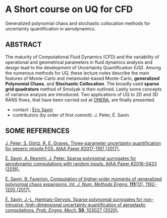 # A Short course on UQ for CFD

Generalized polynomial chaos and stochastic collocation methods for uncertainty quantification in aerodynamics.

## ABSTRACT

The maturity of Computational Fluid Dynamics (CFD) and the variability of operational and geometrical parameters in fluid dynamics analysis and design lead to the development of Uncertainty Quantification (UQ). Among the numerous methods for UQ, these lecture notes describe the main features of Monte-Carlo and metamodel-based Monte-Carlo, __generalized Polynomial Chaos__, and __Stochastic Collocation__. The broadly used __sparse grid quadrature__ method of Smolyak is then outlined. Lastly some concepts of variance analysis are introduced. Two applications of UQ to 2D and 3D RANS flows, that have been carried out at [ONERA](http://www.onera.fr), are finally presented.

* contact : [Éric Savin](mailto:eric.savin@onera.fr)
* contributors (by order of first commit): J. Peter, É. Savin

## SOME REFERENCES

[J. Peter, S. Görtz, R. E. Graves. Three-parameter uncertainty quantification for generic missile FG5. AIAA Paper \#2017-1197 (2017).](https://doi.org/10.2514/6.2017-1197)

[É. Savin, A. Resmini, J. Peter. Sparse polynomial surrogates for aerodynamic computations with random inputs. AIAA Paper \#2016-0433 (2016).](https://doi.org/10.2514/6.2016-0433)

[É. Savin, B. Faverjon. Computation of higher-order moments of generalized polynomial chaos expansions. *Int. J. Num. Methods Engng.* __111__(12), 1192-1200 (2017).](https://doi.org/10.1002/nme.5505)

[É. Savin, J.-L. Hantrais-Gervois. Sparse polynomial surrogates for non-intrusive, high-dimensional uncertainty quantification of aeroelastic computations. *Prob. Engng. Mech.* __59__, 103027 (2020).](https://doi.org/10.1016/j.probengmech.2020.103027)
